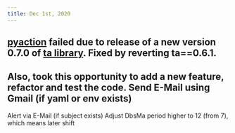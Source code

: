 ```yaml
---
title: Dec 1st, 2020
---
```


## [pyaction](https://github.com/dennislwm/pyaction) failed due to release of a new version 0.7.0 of [ta library](https://pypi.org/project/ta). Fixed by reverting ta==0.6.1.
## Also, took this opportunity to add a new feature, refactor and test the code. Send E-Mail using Gmail (if yaml or env exists)
  Alert via E-Mail (if subject exists)
  Adjust DbsMa period higher to 12 (from 7), which means later shift
